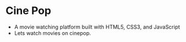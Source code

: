 # Cine Pop
- A movie watching platform built with HTML5, CSS3, and JavaScript
- Lets watch movies on cinepop.
